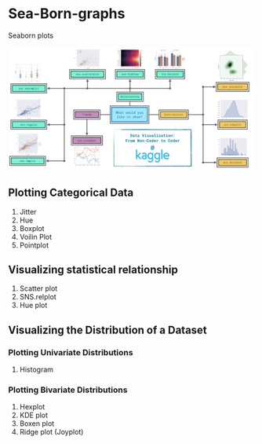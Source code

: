 # Sea-Born-graphs
Seaborn plots 

![Graphs](Plot.png)


## Plotting Categorical Data
1. Jitter
2. Hue
3. Boxplot
4. Voilin Plot
5. Pointplot

## Visualizing statistical relationship
1. Scatter plot
2. SNS.relplot
3. Hue plot

## Visualizing the Distribution of a Dataset
### Plotting Univariate Distributions
 1. Histogram

### Plotting Bivariate Distributions
1. Hexplot
2. KDE plot
3. Boxen plot
4. Ridge plot (Joyplot)
